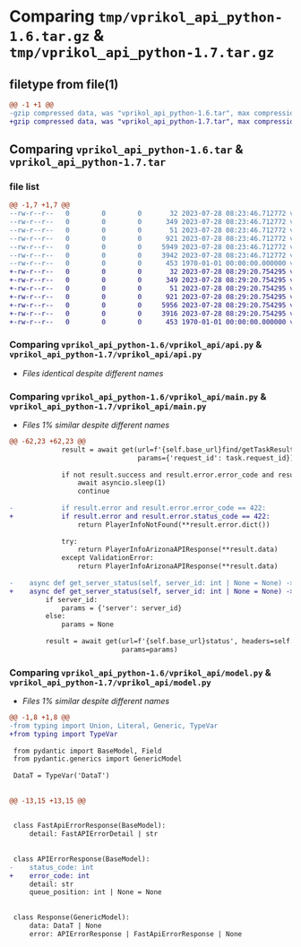 # Comparing `tmp/vprikol_api_python-1.6.tar.gz` & `tmp/vprikol_api_python-1.7.tar.gz`

## filetype from file(1)

```diff
@@ -1 +1 @@
-gzip compressed data, was "vprikol_api_python-1.6.tar", max compression
+gzip compressed data, was "vprikol_api_python-1.7.tar", max compression
```

## Comparing `vprikol_api_python-1.6.tar` & `vprikol_api_python-1.7.tar`

### file list

```diff
@@ -1,7 +1,7 @@
--rw-r--r--   0        0        0       32 2023-07-28 08:23:46.712772 vprikol_api_python-1.6/README.md
--rw-r--r--   0        0        0      349 2023-07-28 08:23:46.712772 vprikol_api_python-1.6/pyproject.toml
--rw-r--r--   0        0        0       51 2023-07-28 08:23:46.712772 vprikol_api_python-1.6/vprikol_api/__init__.py
--rw-r--r--   0        0        0      921 2023-07-28 08:23:46.712772 vprikol_api_python-1.6/vprikol_api/api.py
--rw-r--r--   0        0        0     5949 2023-07-28 08:23:46.712772 vprikol_api_python-1.6/vprikol_api/main.py
--rw-r--r--   0        0        0     3942 2023-07-28 08:23:46.712772 vprikol_api_python-1.6/vprikol_api/model.py
--rw-r--r--   0        0        0      453 1970-01-01 00:00:00.000000 vprikol_api_python-1.6/PKG-INFO
+-rw-r--r--   0        0        0       32 2023-07-28 08:29:20.754295 vprikol_api_python-1.7/README.md
+-rw-r--r--   0        0        0      349 2023-07-28 08:29:20.754295 vprikol_api_python-1.7/pyproject.toml
+-rw-r--r--   0        0        0       51 2023-07-28 08:29:20.754295 vprikol_api_python-1.7/vprikol_api/__init__.py
+-rw-r--r--   0        0        0      921 2023-07-28 08:29:20.754295 vprikol_api_python-1.7/vprikol_api/api.py
+-rw-r--r--   0        0        0     5956 2023-07-28 08:29:20.754295 vprikol_api_python-1.7/vprikol_api/main.py
+-rw-r--r--   0        0        0     3916 2023-07-28 08:29:20.754295 vprikol_api_python-1.7/vprikol_api/model.py
+-rw-r--r--   0        0        0      453 1970-01-01 00:00:00.000000 vprikol_api_python-1.7/PKG-INFO
```

### Comparing `vprikol_api_python-1.6/vprikol_api/api.py` & `vprikol_api_python-1.7/vprikol_api/api.py`

 * *Files identical despite different names*

### Comparing `vprikol_api_python-1.6/vprikol_api/main.py` & `vprikol_api_python-1.7/vprikol_api/main.py`

 * *Files 1% similar despite different names*

```diff
@@ -62,23 +62,23 @@
             result = await get(url=f'{self.base_url}find/getTaskResult', headers=self.headers,
                                params={'request_id': task.request_id})
 
             if not result.success and result.error.error_code and result.error.error_code == 425:
                 await asyncio.sleep(1)
                 continue
 
-            if result.error and result.error.error_code == 422:
+            if result.error and result.error.status_code == 422:
                 return PlayerInfoNotFound(**result.error.dict())
 
             try:
                 return PlayerInfoArizonaAPIResponse(**result.data)
             except ValidationError:
                 return PlayerInfoArizonaAPIResponse(**result.data)
 
-    async def get_server_status(self, server_id: int | None = None) -> ServerStatusAPIResponse:
+    async def get_server_status(self, server_id: int | None = None) -> list[ServerStatusAPIResponse]:
         if server_id:
             params = {'server': server_id}
         else:
             params = None
 
         result = await get(url=f'{self.base_url}status', headers=self.headers,
                            params=params)
```

### Comparing `vprikol_api_python-1.6/vprikol_api/model.py` & `vprikol_api_python-1.7/vprikol_api/model.py`

 * *Files 1% similar despite different names*

```diff
@@ -1,8 +1,8 @@
-from typing import Union, Literal, Generic, TypeVar
+from typing import TypeVar
 
 from pydantic import BaseModel, Field
 from pydantic.generics import GenericModel
 
 DataT = TypeVar('DataT')
 
 
@@ -13,15 +13,15 @@
 
 
 class FastApiErrorResponse(BaseModel):
     detail: FastAPIErrorDetail | str
 
 
 class APIErrorResponse(BaseModel):
-    status_code: int
+    error_code: int
     detail: str
     queue_position: int | None = None
 
 
 class Response(GenericModel):
     data: DataT | None
     error: APIErrorResponse | FastApiErrorResponse | None
```

